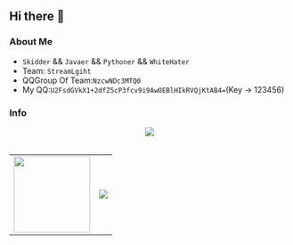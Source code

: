 ## Hi there 👋
### About Me

- `Skidder` && `Javaer` && `Pythoner` && `WhiteHater`
- Team: `StreamLgiht`
- QQGroup Of Team:`NzcwNDc3MTQ0`
- My QQ:`U2FsdGVkX1+2dfZ5cP3fcv9i9AwOEBlHIkRVQjKtAB4=`(Key -> 123456)
### Info
<div align="center"> <img src="https://activity-graph.herokuapp.com/graph?username=VoPlAz&theme=xcode" /> </div>
<br>


<!--- Use Table Style --->
<table><tr>
<td><img height="137px" src="https://github-readme-stats.vercel.app/api?username=VoPlAz&hide_title=true&hide_border=true&show_icons=trueline_height=21&text_color=000&icon_color=000&bg_color=0,ea6161,ffc64d,fffc4d,52fa5a&theme=graywhite" /> </td>
<td><img src="https://github-readme-stats.vercel.app/api/top-langs/?username=VoPlAz&hide_title=true&hide_border=true&layout=compact&langs_count=6&text_color=000&icon_color=fff&bg_color=0,52fa5a,4dfcff,c64dff&theme=graywhite" /></td>
</tr></table>


<!--
**VoPlAz/VoPlAz** is a ✨ _special_ ✨ repository because its `README.md` (this file) appears on your GitHub profile.

Here are some ideas to get you started:

- 🔭 I’m currently working on ...
- 🌱 I’m currently learning ...
- 👯 I’m looking to collaborate on ...
- 🤔 I’m looking for help with ...
- 💬 Ask me about ...
- 📫 How to reach me: ...
- 😄 Pronouns: ...
- ⚡ Fun fact: ...
-->
